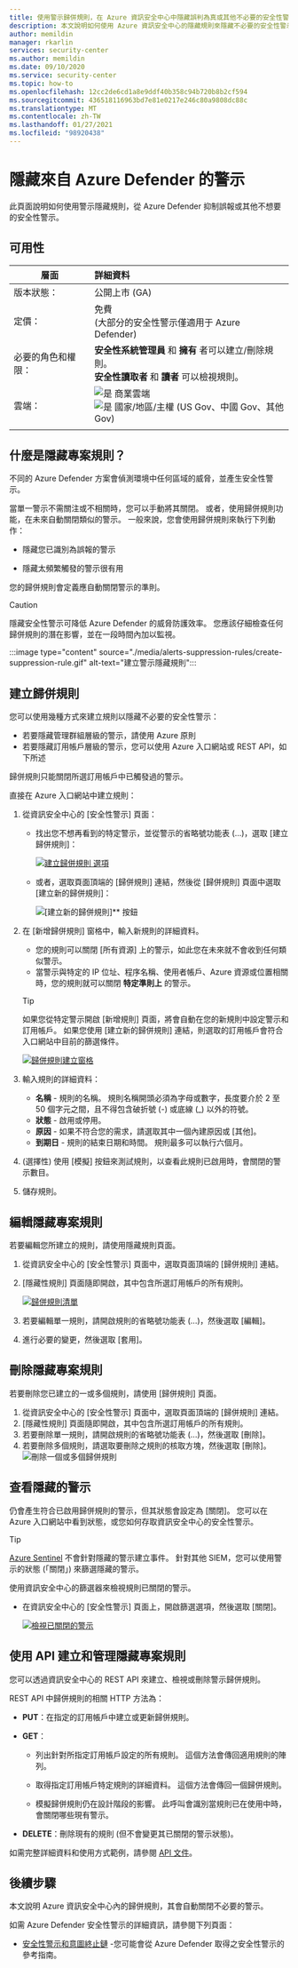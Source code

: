 ```yaml
---
title: 使用警示歸併規則，在 Azure 資訊安全中心中隱藏誤判為真或其他不必要的安全性警示。
description: 本文說明如何使用 Azure 資訊安全中心的隱藏規則來隱藏不必要的安全性警示
author: memildin
manager: rkarlin
services: security-center
ms.author: memildin
ms.date: 09/10/2020
ms.service: security-center
ms.topic: how-to
ms.openlocfilehash: 12cc2de6cd1a8e9ddf40b358c94b720b8b2cf594
ms.sourcegitcommit: 436518116963bd7e81e0217e246c80a9808dc88c
ms.translationtype: MT
ms.contentlocale: zh-TW
ms.lasthandoff: 01/27/2021
ms.locfileid: "98920438"
---
```

# <a name="suppress-alerts-from-azure-defender"></a>隱藏來自 Azure Defender 的警示

此頁面說明如何使用警示隱藏規則，從 Azure Defender 抑制誤報或其他不想要的安全性警示。

## <a name="availability"></a>可用性

|層面|詳細資料|
|----|:----|
|版本狀態：|公開上市 (GA) |
|定價：|免費<br> (大部分的安全性警示僅適用于 Azure Defender) |
|必要的角色和權限：|**安全性系統管理員** 和 **擁有** 者可以建立/刪除規則。<br>**安全性讀取者** 和 **讀者** 可以檢視規則。|
|雲端：|![是](./media/icons/yes-icon.png) 商業雲端<br>![是](./media/icons/yes-icon.png) 國家/地區/主權 (US Gov、中國 Gov、其他 Gov)|
|||


## <a name="what-are-suppression-rules"></a>什麼是隱藏專案規則？

不同的 Azure Defender 方案會偵測環境中任何區域的威脅，並產生安全性警示。

當單一警示不需關注或不相關時，您可以手動將其關閉。 或者，使用歸併規則功能，在未來自動關閉類似的警示。 一般來說，您會使用歸併規則來執行下列動作：

- 隱藏您已識別為誤報的警示

- 隱藏太頻繁觸發的警示很有用

您的歸併規則會定義應自動關閉警示的準則。

> [!CAUTION]
> 隱藏安全性警示可降低 Azure Defender 的威脅防護效率。 您應該仔細檢查任何歸併規則的潛在影響，並在一段時間內加以監視。

:::image type="content" source="./media/alerts-suppression-rules/create-suppression-rule.gif" alt-text="建立警示隱藏規則":::

## <a name="create-a-suppression-rule"></a>建立歸併規則

您可以使用幾種方式來建立規則以隱藏不必要的安全性警示：

- 若要隱藏管理群組層級的警示，請使用 Azure 原則
- 若要隱藏訂用帳戶層級的警示，您可以使用 Azure 入口網站或 REST API，如下所述

歸併規則只能關閉所選訂用帳戶中已觸發過的警示。

直接在 Azure 入口網站中建立規則：

1. 從資訊安全中心的 [安全性警示] 頁面：

    - 找出您不想再看到的特定警示，並從警示的省略號功能表 (...)，選取 [建立歸併規則]：

        [![**建立歸併規則** 選項](media/alerts-suppression-rules/auto-dismiss-future-option.png)](media/alerts-suppression-rules/auto-dismiss-future-option.png#lightbox)

    - 或者，選取頁面頂端的 [歸併規則] 連結，然後從 [歸併規則] 頁面中選取 [建立新的歸併規則]：

        ![[建立新的歸併規則]** 按鈕](media/alerts-suppression-rules/create-new-suppression-rule.png)

1. 在 [新增歸併規則] 窗格中，輸入新規則的詳細資料。
    - 您的規則可以關閉 [所有資源] 上的警示，如此您在未來就不會收到任何類似警示。     
    - 當警示與特定的 IP 位址、程序名稱、使用者帳戶、Azure 資源或位置相關時，您的規則就可以關閉 **特定準則上** 的警示。

    > [!TIP]
    > 如果您從特定警示開啟 [新增規則] 頁面，將會自動在您的新規則中設定警示和訂用帳戶。 如果您使用 [建立新的歸併規則] 連結，則選取的訂用帳戶會符合入口網站中目前的篩選條件。

    [![歸併規則建立窗格](media/alerts-suppression-rules/new-suppression-rule-pane.png)](media/alerts-suppression-rules/new-suppression-rule-pane.png#lightbox)
1. 輸入規則的詳細資料：
    - **名稱** - 規則的名稱。 規則名稱開頭必須為字母或數字，長度要介於 2 至 50 個字元之間，且不得包含破折號 (-) 或底線 (_) 以外的符號。 
    - **狀態** - 啟用或停用。
    - **原因** - 如果不符合您的需求，請選取其中一個內建原因或 [其他]。
    - **到期日** - 規則的結束日期和時間。 規則最多可以執行六個月。
1. (選擇性) 使用 [模擬] 按鈕來測試規則，以查看此規則已啟用時，會關閉的警示數目。
1. 儲存規則。 


## <a name="edit-a-suppression-rules"></a>編輯隱藏專案規則

若要編輯您所建立的規則，請使用隱藏規則頁面。

1. 從資訊安全中心的 [安全性警示] 頁面中，選取頁面頂端的 [歸併規則] 連結。
1. [隱藏性規則] 頁面隨即開啟，其中包含所選訂用帳戶的所有規則。

    [![歸併規則清單](media/alerts-suppression-rules/suppression-rules-page.png)](media/alerts-suppression-rules/suppression-rules-page.png#lightbox)

1. 若要編輯單一規則，請開啟規則的省略號功能表 (...)，然後選取 [編輯]。
1. 進行必要的變更，然後選取 [套用]。 

## <a name="delete-a-suppression-rule"></a>刪除隱藏專案規則

若要刪除您已建立的一或多個規則，請使用 [歸併規則] 頁面。

1. 從資訊安全中心的 [安全性警示] 頁面中，選取頁面頂端的 [歸併規則] 連結。
1. [隱藏性規則] 頁面隨即開啟，其中包含所選訂用帳戶的所有規則。
1. 若要刪除單一規則，請開啟規則的省略號功能表 (...)，然後選取 [刪除]。
1. 若要刪除多個規則，請選取要刪除之規則的核取方塊，然後選取 [刪除]。
    ![刪除一個或多個歸併規則](media/alerts-suppression-rules/delete-multiple-alerts.png)

## <a name="view-suppressed-alerts"></a>查看隱藏的警示

仍會產生符合已啟用歸併規則的警示，但其狀態會設定為 [關閉]。 您可以在 Azure 入口網站中看到狀態，或您如何存取資訊安全中心的安全性警示。 

> [!TIP]
> [Azure Sentinel](https://azure.microsoft.com/services/azure-sentinel/) 不會針對隱藏的警示建立事件。 針對其他 SIEM，您可以使用警示的狀態 (「關閉」) 來篩選隱藏的警示。

使用資訊安全中心的篩選器來檢視規則已關閉的警示。

* 在資訊安全中心的 [安全性警示] 頁面上，開啟篩選選項，然後選取 [關閉]。  

   [![檢視已關閉的警示](media/alerts-suppression-rules/view-dismissed-alerts.png)](media/alerts-suppression-rules/view-dismissed-alerts.png#lightbox)


## <a name="create-and-manage-suppression-rules-with-the-api"></a>使用 API 建立和管理隱藏專案規則

您可以透過資訊安全中心的 REST API 來建立、檢視或刪除警示歸併規則。 

REST API 中歸併規則的相關 HTTP 方法為：

- **PUT**：在指定的訂用帳戶中建立或更新歸併規則。

- **GET**：

    - 列出針對所指定訂用帳戶設定的所有規則。 這個方法會傳回適用規則的陣列。

    - 取得指定訂用帳戶特定規則的詳細資料。 這個方法會傳回一個歸併規則。

    - 模擬歸併規則仍在設計階段的影響。 此呼叫會識別當規則已在使用中時，會關閉哪些現有警示。

- **DELETE**：刪除現有的規則 (但不會變更其已關閉的警示狀態)。

如需完整詳細資料和使用方式範例，請參閱 [API 文件](/rest/api/securitycenter/)。 


## <a name="next-steps"></a>後續步驟

本文說明 Azure 資訊安全中心內的歸併規則，其會自動關閉不必要的警示。

如需 Azure Defender 安全性警示的詳細資訊，請參閱下列頁面：

- [安全性警示和意圖終止鏈](alerts-reference.md) -您可能會從 Azure Defender 取得之安全性警示的參考指南。